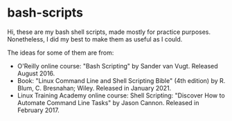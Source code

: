 # bash-scripts

Hi,
these are my bash shell scripts, made mostly for practice purposes. Nonetheless, I did my best to make them as useful as I could.

The ideas for some of them are from:
  - O'Reilly online course: "Bash Scripting" by Sander van Vugt. Released August 2016.
  - Book: "Linux Command Line and Shell Scripting Bible" (4th edition) by R. Blum, C. Bresnahan; Wiley. Released in January 2021.
  - Linux Training Academy online course: Shell Scripting: "Discover How to Automate Command Line Tasks" by Jason Cannon. Released in February 2017.
